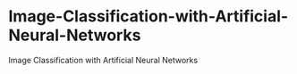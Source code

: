 # Image-Classification-with-Artificial-Neural-Networks
Image Classification with Artificial Neural Networks 
